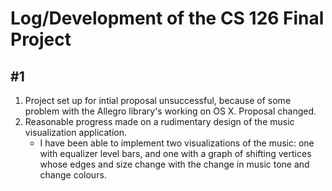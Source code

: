 # Log/Development of the CS 126 Final Project

## #1
1. Project set up for intial proposal unsuccessful, because of some problem with the Allegro library's working on OS X. Proposal changed.
2. Reasonable progress made on a rudimentary design of the music visualization application. 
    * I have been able to implement two visualizations of the music: one with equalizer level bars, and one with a graph of shifting vertices whose edges
      and size change with the change in music tone and change colours.
